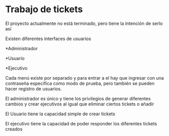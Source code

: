 # Trabajo de tickets

El proyecto actualmente no está terminado, pero tiene la intención de serlo así

Existen diferentes interfaces de usuarios

*Administrador

*Usuario

*Ejecutivo


Cada menú existe por separado y para entrar a el hay que ingresar con una contraseña específica como modo de prueba, pero también se pueden hacer registro de usuarios.


El administrador es único y tiene los privilegios de generar diferentes cambios y crear ejecutivos al igual que eliminar ciertos tickets o añadir

El Usuario tiene la capacidad simple de crear tickets 

El ejecutivo tiene la capacidad de poder responder los diferentes tickets creados 



